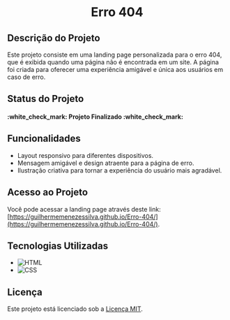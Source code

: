 <h1 align="center"> Erro 404 </h1>



## Descrição do Projeto
Este projeto consiste em uma landing page personalizada para o erro 404, que é exibida quando uma página não é encontrada em um site. A página foi criada para oferecer uma experiência amigável e única aos usuários em caso de erro.

## Status do Projeto
<h4> 
    :white_check_mark:  Projeto Finalizado  :white_check_mark:
</h4>

## Funcionalidades
- Layout responsivo para diferentes dispositivos.
- Mensagem amigável e design atraente para a página de erro.
- Ilustração criativa para tornar a experiência do usuário mais agradável.

## Acesso ao Projeto
Você pode acessar a landing page através deste link: [https://guilhermemenezessilva.github.io/Erro-404/](https://guilhermemenezessilva.github.io/Erro-404/).

## Tecnologias Utilizadas
- ![HTML](https://img.shields.io/badge/HTML-5-orange)
- ![CSS](https://img.shields.io/badge/CSS-3-blue)

## Licença
Este projeto está licenciado sob a [Licença MIT](LICENSE).
